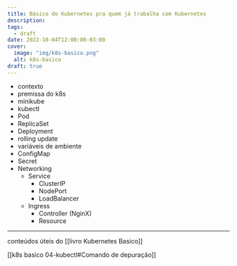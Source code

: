 ```yaml
---
title: Básico de Kubernetes pra quem já trabalha com Kubernetes
description:
tags:
  - draft
date: 2022-10-04T12:00:00-03:00
cover:
  image: "img/k8s-basico.png"
  alt: k8s-basico
draft: true
---
```


- contexto
- premissa do k8s
- minikube
- kubectl
- Pod
- ReplicaSet
- Deployment
- rolling update
- variáveis de ambiente 
- ConfigMap
- Secret
- Networking 
    - Service
        - ClusterIP
        - NodePort
        - LoadBalancer
    - Ingress
        - Controller (NginX)
        - Resource

---

conteúdos úteis do [[livro Kubernetes Basico]]

[[k8s basico 04-kubectl#Comando de depuração]]

